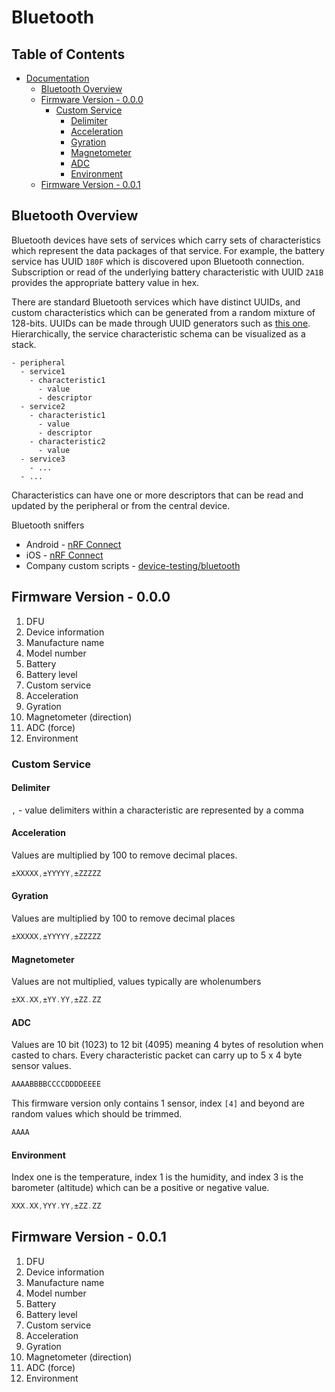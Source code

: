 # Bluetooth

## Table of Contents

- [Documentation](#documentation)
  * [Bluetooth Overview](#bluetooth-overview)
  * [Firmware Version - 0.0.0](#firmware-version---000)
    + [Custom Service](#custom-service)
      - [Delimiter](#delimiter)
      - [Acceleration](#acceleration)
      - [Gyration](#gyration)
      - [Magnetometer](#magnetometer)
      - [ADC](#adc)
      - [Environment](#environment)
  * [Firmware Version - 0.0.1](#firmware-version---001)

## Bluetooth Overview

Bluetooth devices have sets of services which carry sets of characteristics which represent the data packages of that service. For example, the battery service has UUID `180F` which is discovered upon Bluetooth connection. Subscription or read of the underlying battery characteristic with UUID `2A1B` provides the appropriate battery value in hex.

There are standard Bluetooth services which have distinct UUIDs, and custom characteristics which can be generated from a random mixture of 128-bits. UUIDs can be made through UUID generators such as [this one](https://www.uuidgenerator.net/). Hierarchically, the service characteristic schema can be visualized as a stack.

```
- peripheral
  - service1
    - characteristic1
      - value
      - descriptor
  - service2
    - characteristic1
      - value
      - descriptor
    - characteristic2
      - value
  - service3
    - ...
  - ...
```

Characteristics can have one or more descriptors that can be read and updated by the peripheral or from the central device.

Bluetooth sniffers
- Android - [nRF Connect](https://play.google.com/store/apps/details?id=no.nordicsemi.android.mcp&hl=en_US&gl=US)
- iOS - [nRF Connect](https://apps.apple.com/us/app/nrf-connect-bluetooth-app/id1054362403)
- Company custom scripts - [device-testing/bluetooth](https://github.com/Nextiles/device-testing/tree/master/bluetooth)

## Firmware Version - 0.0.0

1. DFU
2. Device information
  1. Manufacture name
  2. Model number
3. Battery
  1. Battery level
4. Custom service
  1. Acceleration
  2. Gyration
  3. Magnetometer (direction)
  4. ADC (force)
  5. Environment

### Custom Service

#### Delimiter

`,` - value delimiters within a characteristic are represented by a comma

#### Acceleration

Values are multiplied by 100 to remove decimal places.

```c
±XXXXX,±YYYYY,±ZZZZZ
```

#### Gyration

Values are multiplied by 100 to remove decimal places

```c
±XXXXX,±YYYYY,±ZZZZZ
```

#### Magnetometer

Values are not multiplied, values typically are wholenumbers

```c
±XX.XX,±YY.YY,±ZZ.ZZ
```

#### ADC

Values are 10 bit (1023) to 12 bit (4095) meaning 4 bytes of resolution when casted to chars. Every characteristic packet can carry up to 5 x 4 byte sensor values.

```c
AAAABBBBCCCCDDDDEEEE
```

This firmware version only contains 1 sensor, index `[4]` and beyond are random values which should be trimmed.

```c
AAAA
```

#### Environment

Index one is the temperature, index 1 is the humidity, and index 3 is the barometer (altitude) which can be a positive or negative value.

```c
XXX.XX,YYY.YY,±ZZ.ZZ
```

## Firmware Version - 0.0.1

1. DFU
2. Device information
  1. Manufacture name
  2. Model number
3. Battery
  1. Battery level
4. Custom service
  1. Acceleration
  2. Gyration
  3. Magnetometer (direction)
  4. ADC (force)
  5. Environment
